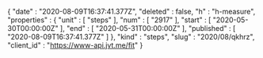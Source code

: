 {
  "date" : "2020-08-09T16:37:41.377Z",
  "deleted" : false,
  "h" : "h-measure",
  "properties" : {
    "unit" : [ "steps" ],
    "num" : [ "2917" ],
    "start" : [ "2020-05-30T00:00:00Z" ],
    "end" : [ "2020-05-31T00:00:00Z" ],
    "published" : [ "2020-08-09T16:37:41.377Z" ]
  },
  "kind" : "steps",
  "slug" : "2020/08/qkhrz",
  "client_id" : "https://www-api.jvt.me/fit"
}
